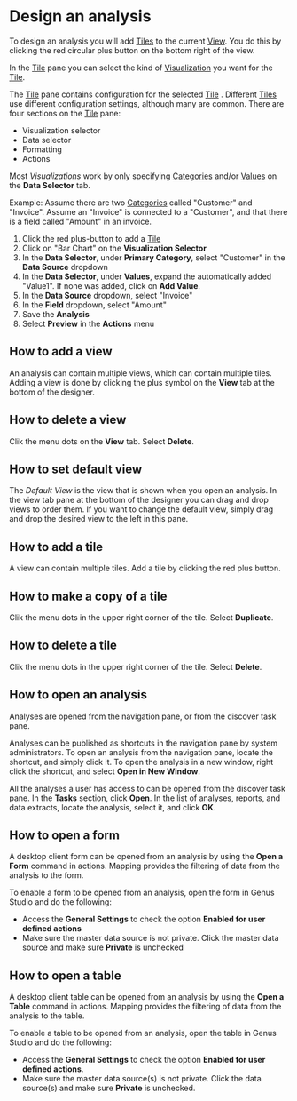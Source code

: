 # Design an analysis

To design an analysis you will add [Tiles](../concepts.md#tile) to the current [View](../concepts.md#view). You do this by clicking the red circular plus button on the bottom right of the view.

In the [Tile](../concepts.md#tile) pane you can select the kind of [Visualization](../visualizations.md) you want for the [Tile](../concepts.md#tile).

The [Tile](../concepts.md#tile) pane contains configuration for the selected [Tile](../concepts.md#tile) . Different [Tiles](../concepts.md#tile)  use different configuration settings, although many are common.
There are four sections on the [Tile](../concepts.md#tile) pane:
* Visualization selector
* Data selector
* Formatting 
* Actions

Most *Visualizations* work by only specifying [Categories](../concepts.md#category) and/or [Values](../concepts.md#value) on the **Data Selector** tab.

Example:
Assume there are two [Categories](../concepts.md#category) called "Customer" and "Invoice".
Assume an "Invoice" is connected to a "Customer", and that there is a field called "Amount" in an invoice.
1. Click the red plus-button to add a [Tile](../concepts.md#tile)
2. Click on "Bar Chart" on the **Visualization Selector**
3. In the **Data Selector**, under **Primary Category**, select "Customer" in the **Data Source** dropdown
4. In the **Data Selector**, under **Values**, expand the automatically added "Value1". If none was added, click on **Add Value**.
5. In the **Data Source** dropdown, select "Invoice"
6. In the **Field** dropdown, select "Amount"
7. Save the **Analysis**
8. Select **Preview** in the **Actions** menu


## How to add a view
An analysis can contain multiple views, which can contain multiple tiles. Adding a view is done by clicking the plus symbol on the **View** tab at the bottom of the designer.

## How to delete a view
Clik the menu dots on the **View** tab. Select **Delete**.

## How to set default view
The *Default View* is the view that is shown when you open an analysis. In the view tab pane at the bottom of the designer you can drag and drop views to order them. If you want to change the default view, simply drag and drop the desired view to the left in this pane.

## How to add a tile
A view can contain multiple tiles. Add a tile by clicking the red plus button.

## How to make a copy of a tile
Clik the menu dots in the upper right corner of the tile. Select **Duplicate**.

## How to delete a tile
Clik the menu dots in the upper right corner of the tile. Select **Delete**.

## How to open an analysis
Analyses are opened from the navigation pane, or from the discover task pane.

Analyses can be published as shortcuts in the navigation pane by system administrators. To open an analysis from the navigation pane, locate the shortcut, and simply click it. To open the analysis in a new window, right click the shortcut, and select **Open in New Window**.

All the analyses a user has access to can be opened from the discover task pane. In the **Tasks** section, click **Open**. In the list of analyses, reports, and data extracts, locate the analysis, select it, and click **OK**.

## How to open a form
A desktop client form can be opened from an analysis by using the **Open a Form** command in actions. Mapping provides the filtering of data from the analysis to the form.

To enable a form to be opened from an analysis, open the form in Genus Studio and do the following:
* Access the **General Settings** to check the option **Enabled for user defined actions**
* Make sure the master data source is not private. Click the master data source and make sure **Private** is unchecked

## How to open a table
A desktop client table can be opened from an analysis by using the **Open a Table** command in actions. Mapping provides the filtering of data from the analysis to the table.

To enable a table to be opened from an analysis, open the table in Genus Studio and do the following:
* Access the **General Settings** to check the option **Enabled for user defined actions**.
* Make sure the master data source(s) is not private. Click the data source(s) and make sure **Private** is unchecked.
